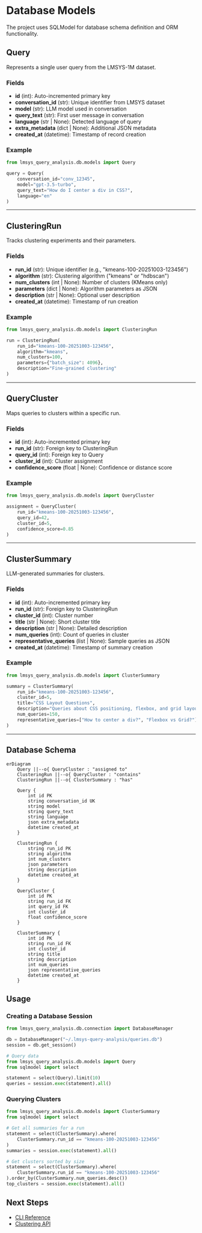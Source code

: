 # Database Models

The project uses SQLModel for database schema definition and ORM functionality.

## Query

Represents a single user query from the LMSYS-1M dataset.

### Fields

- **id** (int): Auto-incremented primary key
- **conversation_id** (str): Unique identifier from LMSYS dataset
- **model** (str): LLM model used in conversation
- **query_text** (str): First user message in conversation
- **language** (str | None): Detected language of query
- **extra_metadata** (dict | None): Additional JSON metadata
- **created_at** (datetime): Timestamp of record creation

### Example

```python
from lmsys_query_analysis.db.models import Query

query = Query(
    conversation_id="conv_12345",
    model="gpt-3.5-turbo",
    query_text="How do I center a div in CSS?",
    language="en"
)
```

---

## ClusteringRun

Tracks clustering experiments and their parameters.

### Fields

- **run_id** (str): Unique identifier (e.g., "kmeans-100-20251003-123456")
- **algorithm** (str): Clustering algorithm ("kmeans" or "hdbscan")
- **num_clusters** (int | None): Number of clusters (KMeans only)
- **parameters** (dict | None): Algorithm parameters as JSON
- **description** (str | None): Optional user description
- **created_at** (datetime): Timestamp of run creation

### Example

```python
from lmsys_query_analysis.db.models import ClusteringRun

run = ClusteringRun(
    run_id="kmeans-100-20251003-123456",
    algorithm="kmeans",
    num_clusters=100,
    parameters={"batch_size": 4096},
    description="Fine-grained clustering"
)
```

---

## QueryCluster

Maps queries to clusters within a specific run.

### Fields

- **id** (int): Auto-incremented primary key
- **run_id** (str): Foreign key to ClusteringRun
- **query_id** (int): Foreign key to Query
- **cluster_id** (int): Cluster assignment
- **confidence_score** (float | None): Confidence or distance score

### Example

```python
from lmsys_query_analysis.db.models import QueryCluster

assignment = QueryCluster(
    run_id="kmeans-100-20251003-123456",
    query_id=42,
    cluster_id=5,
    confidence_score=0.85
)
```

---

## ClusterSummary

LLM-generated summaries for clusters.

### Fields

- **id** (int): Auto-incremented primary key
- **run_id** (str): Foreign key to ClusteringRun
- **cluster_id** (int): Cluster number
- **title** (str | None): Short cluster title
- **description** (str | None): Detailed description
- **num_queries** (int): Count of queries in cluster
- **representative_queries** (list | None): Sample queries as JSON
- **created_at** (datetime): Timestamp of summary creation

### Example

```python
from lmsys_query_analysis.db.models import ClusterSummary

summary = ClusterSummary(
    run_id="kmeans-100-20251003-123456",
    cluster_id=5,
    title="CSS Layout Questions",
    description="Queries about CSS positioning, flexbox, and grid layouts",
    num_queries=150,
    representative_queries=["How to center a div?", "Flexbox vs Grid?"]
)
```

---

## Database Schema

```mermaid
erDiagram
    Query ||--o{ QueryCluster : "assigned to"
    ClusteringRun ||--o{ QueryCluster : "contains"
    ClusteringRun ||--o{ ClusterSummary : "has"

    Query {
        int id PK
        string conversation_id UK
        string model
        string query_text
        string language
        json extra_metadata
        datetime created_at
    }

    ClusteringRun {
        string run_id PK
        string algorithm
        int num_clusters
        json parameters
        string description
        datetime created_at
    }

    QueryCluster {
        int id PK
        string run_id FK
        int query_id FK
        int cluster_id
        float confidence_score
    }

    ClusterSummary {
        int id PK
        string run_id FK
        int cluster_id
        string title
        string description
        int num_queries
        json representative_queries
        datetime created_at
    }
```

## Usage

### Creating a Database Session

```python
from lmsys_query_analysis.db.connection import DatabaseManager

db = DatabaseManager("~/.lmsys-query-analysis/queries.db")
session = db.get_session()

# Query data
from lmsys_query_analysis.db.models import Query
from sqlmodel import select

statement = select(Query).limit(10)
queries = session.exec(statement).all()
```

### Querying Clusters

```python
from lmsys_query_analysis.db.models import ClusterSummary
from sqlmodel import select

# Get all summaries for a run
statement = select(ClusterSummary).where(
    ClusterSummary.run_id == "kmeans-100-20251003-123456"
)
summaries = session.exec(statement).all()

# Get clusters sorted by size
statement = select(ClusterSummary).where(
    ClusterSummary.run_id == "kmeans-100-20251003-123456"
).order_by(ClusterSummary.num_queries.desc())
top_clusters = session.exec(statement).all()
```

## Next Steps

- [CLI Reference](../cli/overview.md)
- [Clustering API](clustering.md)
